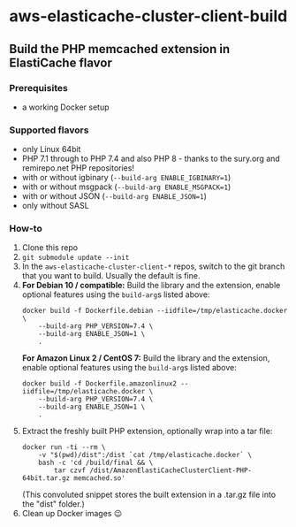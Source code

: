 # aws-elasticache-cluster-client-build

## Build the PHP memcached extension in ElastiCache flavor

### Prerequisites

- a working Docker setup

### Supported flavors

- only Linux 64bit
- PHP 7.1 through to PHP 7.4 and also PHP 8 - thanks to the sury.org and remirepo.net PHP repositories!
- with or without igbinary (`--build-arg ENABLE_IGBINARY=1`)
- with or without msgpack (`--build-arg ENABLE_MSGPACK=1`)
- with or without JSON (`--build-arg ENABLE_JSON=1`)
- only without SASL

### How-to

1. Clone this repo
2. `git submodule update --init`
3. In the `aws-elasticache-cluster-client-*` repos, switch to the git branch that you want to build. Usually the default is fine.
4. **For Debian 10 / compatible:** Build the library and the extension, enable optional features using the `build-arg`s listed above:
    ```
    docker build -f Dockerfile.debian --iidfile=/tmp/elasticache.docker \
        --build-arg PHP_VERSION=7.4 \
        --build-arg ENABLE_JSON=1 \
        .
    ```
    **For Amazon Linux 2 / CentOS 7:** Build the library and the extension, enable optional features using the `build-arg`s listed above:
    ```
    docker build -f Dockerfile.amazonlinux2 --iidfile=/tmp/elasticache.docker \
        --build-arg PHP_VERSION=7.4 \
        --build-arg ENABLE_JSON=1 \
        .
    ```
5. Extract the freshly built PHP extension, optionally wrap into a tar file:
    ```
    docker run -ti --rm \
        -v "$(pwd)/dist":/dist `cat /tmp/elasticache.docker` \
        bash -c 'cd /build/final && \
            tar czvf /dist/AmazonElastiCacheClusterClient-PHP-64bit.tar.gz memcached.so'
    ```
    (This convoluted snippet stores the built extension in a .tar.gz file into the "dist" folder.)
6. Clean up Docker images 😉

